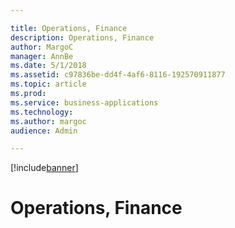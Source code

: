 ```yaml
---

title: Operations, Finance
description: Operations, Finance
author: MargoC
manager: AnnBe
ms.date: 5/1/2018
ms.assetid: c97836be-dd4f-4af6-8116-192570911877
ms.topic: article
ms.prod: 
ms.service: business-applications
ms.technology: 
ms.author: margoc
audience: Admin

---
```


[!include[banner](../../includes/banner.md)]

#  Operations, Finance


